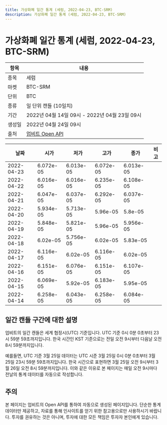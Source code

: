 ```yaml
---
title: 가상화폐 일간 통계 (세럼, 2022-04-23, BTC-SRM)
description: 가상화폐 일간 통계 (세럼, 2022-04-23, BTC-SRM)
---
```



가상화폐 일간 통계 (세럼, 2022-04-23, BTC-SRM)
===

|항목|내용|
|--|--|
|종목|세럼|
|마켓|BTC-SRM|
|단위|BTC|
|종류|일 단위 캔들 (10일치)|
|기간|2022년 04월 14일 09시 - 2022년 04월 23일 09시|
|생성일|2022년 04월 24일 09시|
|출처|[업비트 Open API](https://docs.upbit.com)|


|날짜|시가|저가|고가|종가|비고|
|--|--|--|--|--|--|
|2022-04-23|6.072e-05|6.013e-05|6.072e-05|6.013e-05|    |
|2022-04-22|6.016e-05|6.016e-05|6.235e-05|6.108e-05|    |
|2022-04-21|6.047e-05|6.037e-05|6.292e-05|6.037e-05|    |
|2022-04-20|5.934e-05|5.713e-05|5.96e-05|5.8e-05|    |
|2022-04-19|5.848e-05|5.821e-05|5.96e-05|5.956e-05|    |
|2022-04-18|6.02e-05|5.756e-05|6.02e-05|5.83e-05|    |
|2022-04-17|6.116e-05|6.02e-05|6.116e-05|6.02e-05|    |
|2022-04-16|6.151e-05|6.076e-05|6.151e-05|6.107e-05|    |
|2022-04-15|6.069e-05|5.92e-05|6.183e-05|5.95e-05|    |
|2022-04-14|6.258e-05|6.043e-05|6.258e-05|6.084e-05|    |


일간 캔들 구간에 대한 설명
---


업비트의 일간 캔들은 세계 협정시(UTC) 기준입니다. 
UTC 기준 0시 0분 0초부터 23시 59분 59초까지입니다. 
한국 시간인 KST 기준으로는 전일 오전 9시부터 다음날 오전 8시 59분까지입니다. 


예를들면, UTC 기준 3월 25일 데이터는 UTC 시준 3월 25일 0시 0분 0초부터 3월 25일 23시 59분 59초까지입니다. 
한국 시간으로 표현하면 3월 25일 오전 9시부터 3월 26일 오전 8시 59분까지입니다. 
이와 같은 이유로 본 페이지는 매일 오전 9시마다 전날의 통계 데이터를 자동으로 작성합니다. 


주의
---


본 페이지는 업비트의 Open API를 통하여 자동으로 생성된 페이지입니다. 
단순한 통계 데이터만 제공하고, 자료를 통해 인사이트를 얻기 위한 참고용으로만 사용하시기 바랍니다. 
투자를 권유하는 것은 아니며, 투자에 대한 모든 책임은 투자자 본인에게 있습니다. 
